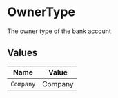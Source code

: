 # OwnerType

The owner type of the bank account


## Values

| Name      | Value     |
| --------- | --------- |
| `Company` | Company   |